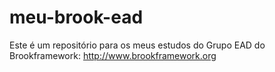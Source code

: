 meu-brook-ead
=============

Este é um repositório para os meus estudos do Grupo EAD do Brookframework: http://www.brookframework.org
